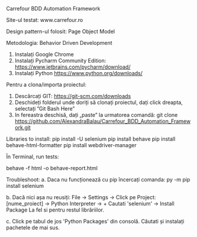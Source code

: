 Carrefour BDD Automation Framework

<p>Site-ul testat: www.carrefour.ro</p>
<p>Design pattern-ul folosit: Page Object Model</p>
Metodologia: Behavior Driven Development

1.	Instalați Google Chrome
2.	Instalați Pycharm Community Edition: https://www.jetbrains.com/pycharm/download/
3.	Instalați Python https://www.python.org/downloads/

Pentru a clona/importa proiectul:
1.	Descărcați GIT: https://git-scm.com/downloads
2.	Deschideți folderul unde doriți să clonați proiectul, dați click dreapta, selectați ”Git Bash Here”
3.	In fereastra deschisă, dați „paste” la urmatorea comandă:
git clone https://github.com/AlexandraBalau/Carrefour_BDD_Automation_Framework.git

Libraries to install:
pip install -U selenium
pip install behave
pip install behave-html-formatter
pip install webdriver-manager

În Terminal, run tests:

behave -f html -o behave-report.html

Troubleshoot:
a.
Daca nu funcționează cu pip încercați comanda: py -m pip install selenium

b.
Dacă nici așa nu reusiți:
File -> Settings -> Click pe Project: [nume_proiect] -> Python Interpreter -> +
Cautati 'selenium' -> Install Package
La fel si pentru restul librăriilor.

c.
Click pe tabul de jos 'Python Packages' din consolă.
Căutati și instalați pachetele de mai sus.
